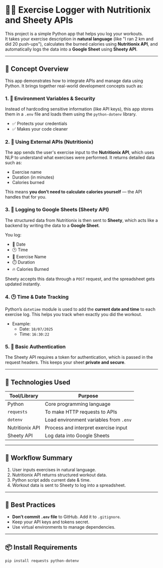 # 🏋️‍♂️ Exercise Logger with Nutritionix and Sheety APIs

This project is a simple Python app that helps you log your workouts.  
It takes your exercise description in **natural language** (like "I ran 2 km and did 20 push-ups"), calculates the burned calories using **Nutritionix API**, and automatically logs the data into a **Google Sheet** using **Sheety API**.

---

## 🧠 Concept Overview

This app demonstrates how to integrate APIs and manage data using Python. It brings together real-world development concepts such as:

### 1. 🌱 Environment Variables & Security

Instead of hardcoding sensitive information (like API keys), this app stores them in a `.env` file and loads them using the `python-dotenv` library.

- ✅ Protects your credentials
- ✅ Makes your code cleaner

### 2. 🔗 Using External APIs (Nutritionix)

The app sends the user's exercise input to the **Nutritionix API**, which uses NLP to understand what exercises were performed. It returns detailed data such as:

- Exercise name
- Duration (in minutes)
- Calories burned

This means **you don’t need to calculate calories yourself** — the API handles that for you.

### 3. 🧾 Logging to Google Sheets (Sheety API)

The structured data from Nutritionix is then sent to **Sheety**, which acts like a backend by writing the data to a **Google Sheet**.

You log:

- 📅 Date
- 🕒 Time
- 💪 Exercise Name
- ⏱️ Duration
- 🔥 Calories Burned

Sheety accepts this data through a `POST` request, and the spreadsheet gets updated instantly.

### 4. 🕒 Time & Date Tracking

Python’s `datetime` module is used to add the **current date and time** to each exercise log. This helps you track when exactly you did the workout.

- Example:
  - Date: `18/07/2025`
  - Time: `16:30:22`

### 5. 🔐 Basic Authentication

The Sheety API requires a token for authentication, which is passed in the request headers. This keeps your sheet **private and secure**.

---

## 🧰 Technologies Used

| Tool/Library     | Purpose                              |
|------------------|--------------------------------------|
| Python           | Core programming language            |
| `requests`       | To make HTTP requests to APIs        |
| `dotenv`         | Load environment variables from `.env`|
| Nutritionix API  | Process and interpret exercise input |
| Sheety API       | Log data into Google Sheets          |

---

## 🔄 Workflow Summary

1. User inputs exercises in natural language.
2. Nutritionix API returns structured workout data.
3. Python script adds current date & time.
4. Workout data is sent to Sheety to log into a spreadsheet.

---

## 🚨 Best Practices

- **Don’t commit `.env` file** to GitHub. Add it to `.gitignore`.
- Keep your API keys and tokens secret.
- Use virtual environments to manage dependencies.

---

## 📦 Install Requirements

```bash
pip install requests python-dotenv
